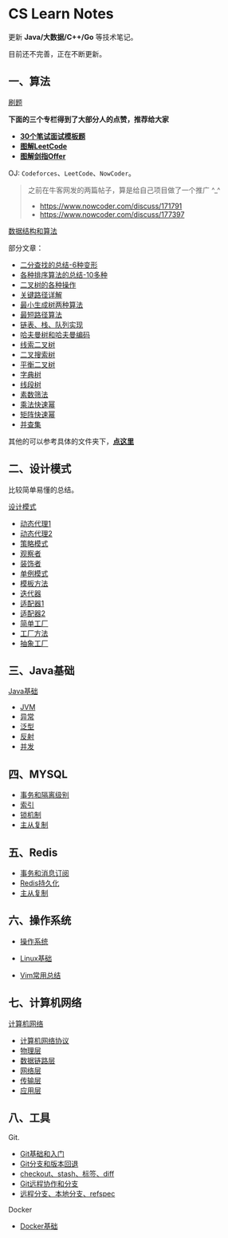 # CS Learn Notes

更新  **Java/大数据/C++/Go** 等技术笔记。

目前还不完善，正在不断更新。

## 一、算法

[刷题](Algorithm/)

**下面的三个专栏得到了大部分人的点赞，推荐给大家**

* [**30个笔试面试模板题**](Algorithm/InterviewAlgorithm.md)
* [**图解LeetCode**](Algorithm/LeetCode/LeetCodeSolutionIndex.md)
* [**图解剑指Offer**](Algorithm/Other/剑指Offer/)

OJ:  `Codeforces`、`LeetCode`、`NowCoder`。

> 之前在牛客网发的两篇帖子，算是给自己项目做了一个推广 ^_^
>
> * https://www.nowcoder.com/discuss/171791
> * https://www.nowcoder.com/discuss/177397

[数据结构和算法](Algorithm/DataStructure/)

部分文章：

* [二分查找的总结-6种变形](Algorithm/DataStructure/Algorithm/BinarySearch/二分查找的总结(6种变形).md)
* [各种排序算法的总结-10多种](Algorithm/DataStructure/Algorithm/Sort/各种排序算法总结(全面).md)
* [二叉树的各种操作](Algorithm/DataStructure/Tree/二叉树的各种操作(递归和非递归遍历,树深度,结点个数等等).md)
* [关键路径详解](Algorithm/DataStructure/Graph/关键路径/Hdu%20-%204109.%20Instrction%20Arrangement以及关键路径详解.md)
* [最小生成树两种算法](Algorithm/DataStructure/Graph/最小生成树/Hdu%20-%201863.%20畅通工程(最小生成树模板题)(Kruskal算法和Prim算法实现).md)
* [最短路径算法](Algorithm/DataStructure/Graph/最短路/Hdu%20-%201874.%20畅通工程续(最短路dijkstra模板).md)
* [链表、栈、队列实现](Algorithm/DataStructure/DataStructure/List/链表、栈，队列的总结与实现.md)
* [哈夫曼树和哈夫曼编码](Algorithm/DataStructure/Tree/哈夫曼树和哈夫曼编码总结.md)
* [线索二叉树](Algorithm/DataStructure/Tree/线索二叉树学习总结.md)
* [二叉搜索树](Algorithm/DataStructure/Tree/二叉排序树相关总结.md)
* [平衡二叉树](Algorithm/DataStructure/Tree/平衡二叉树总结.md)
* [字典树](Algorithm/DataStructure/DataStructure/Trie/LeetCode%20-%20208.%20Implement%20Trie%20(Prefix%20Tree)以及实现字典树(前缀树).md)
* [线段树](Algorithm/DataStructure/DataStructure/SegmentTree/线段树总结以及LeetCode%20-%20307.%20Range%20Sum%20Query%20-%20Mutable.md)
* [素数筛法](Algorithm/DataStructure/Math/Hdu%20-%201431素数回文以及素数相关总结.md)
* [乘法快速幂](Algorithm/DataStructure/Math/乘法快速幂相关总结%20&%20LeetCode%20-%2050.%20Pow.md)
* [矩阵快速幂](Algorithm/DataStructure/Math/矩阵相关操作和矩阵快速幂.md)
* [并查集](Algorithm/DataStructure/DataStructure/UnionFind/POJ%20-%201611.%20The%20Suspects以及并查集总结.md)

其他的可以参考具体的文件夹下，[**点这里**](Algorithm/DataStructure/)

## 二、设计模式

比较简单易懂的总结。

[设计模式](Other/DesignPatterns/)

* [动态代理1](Other/DesignPatterns/11代理模式(一).md)
* [动态代理2](Other/DesignPatterns/12代理模式(二).md)
* [策略模式](Other/DesignPatterns/01策略模式.md)
* [观察者](Other/DesignPatterns/02观察者模式.md)
* [装饰者](Other/DesignPatterns/03装饰者模式.md)
* [单例模式](Other/DesignPatterns/14单例模式.md)
* [模板方法](Other/DesignPatterns/09模板方法设计模式.md)
* [迭代器](Other/DesignPatterns/10迭代器模式.md)
* [适配器1](Other/DesignPatterns/07适配器模式(一).md)
* [适配器2](Other/DesignPatterns/08适配器模式(二).md)
* [简单工厂](Other/DesignPatterns/04简单工厂模式.md)
* [工厂方法](Other/DesignPatterns/05工厂方法模式.md)
* [抽象工厂](Other/DesignPatterns/06抽象工厂模式.md)

## 三、Java基础

[Java基础](Java/)

* [JVM](Java/JVM)
* [异常](Java/异常/Java异常总结.md)
* [泛型](Java/泛型/泛型-1-基础总结.md)
* [反射](Java/反射/反射-1-基础.md)
* [并发](Java/Concurrence)


## 四、MYSQL

* [事务和隔离级别](DB/MySQL/advance/MYSQL事务和隔离级别.md)
* [索引](DB/MySQL/advance/MYSQL索引.md)
* [锁机制](DB/MySQL/advance/MYSQL锁机制.md)
* [主从复制](DB/MySQL/advance/MYSQL主从复制.md)

## 五、Redis

* [事务和消息订阅](https://github.com/ZXZxin/ZXBlog/blob/master/%E6%95%B0%E6%8D%AE%E5%BA%93/Redis/Redis%E4%BA%8B%E5%8A%A1%E5%92%8C%E6%B6%88%E6%81%AF%E8%AE%A2%E9%98%85.md)
* [Redis持久化](https://github.com/ZXZxin/ZXBlog/blob/master/%E6%95%B0%E6%8D%AE%E5%BA%93/Redis/Redis%E6%8C%81%E4%B9%85%E5%8C%96.md)
* [主从复制](https://github.com/ZXZxin/ZXBlog/blob/master/%E6%95%B0%E6%8D%AE%E5%BA%93/Redis/Redis%E4%B8%BB%E4%BB%8E%E5%A4%8D%E5%88%B6.md)

## 六、操作系统

* [操作系统](Basics/OS/OsBasic)

* [Linux基础](Basics/OS/Linux/LinuxNotes.md)
* [Vim常用总结](Basics/OS/Linux/Vim.md)

## 七、计算机网络

[计算机网络](Basics/NetWork/)

* [计算机网络协议](Basics/NetWork/1_NetworkProtocol.md)
* [物理层](Basics/NetWork/2_PhysicalLayer.md)
* [数据链路层](Basics/NetWork/3_DataLinkLayer.md)
* [网络层](Basics/NetWork/4_NetworkLayer.md)
* [传输层](Basics/NetWork/5_TransportLayer.md)
* [应用层](Basics/NetWork/6_ApplicationLayer.md)

## 八、工具

Git.

* [Git基础和入门](Tools/Git/Git_1_基础和入门.md)
* [Git分支和版本回退](Tools/Git/Git_2_分支和版本回退.md)
* [checkout、stash、标签、diff](Tools/Git/Git_3_checkout、stash、标签、diff.md)
* [Git远程协作和分支](Tools/Git/Git_4_远程协作和分支.md)
* [远程分支、本地分支、refspec](Tools/Git/Git_5_远程分支、本地分支、refspec.md)

Docker

* [Docker基础](Tools/Docker/Docker.md)

